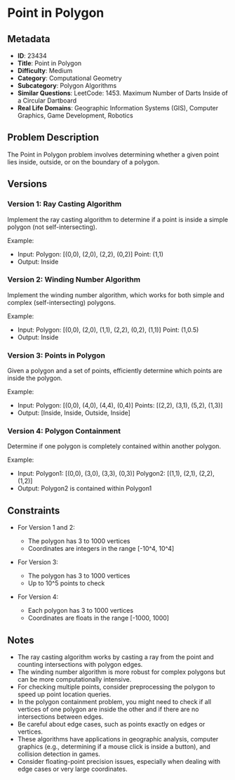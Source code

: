 # Point in Polygon

## Metadata

- **ID**: 23434
- **Title**: Point in Polygon
- **Difficulty**: Medium
- **Category**: Computational Geometry
- **Subcategory**: Polygon Algorithms
- **Similar Questions**: LeetCode: 1453. Maximum Number of Darts Inside of a Circular Dartboard
- **Real Life Domains**: Geographic Information Systems (GIS), Computer Graphics, Game Development, Robotics

## Problem Description

The Point in Polygon problem involves determining whether a given point lies inside, outside, or on the boundary of a polygon.

## Versions

### Version 1: Ray Casting Algorithm

Implement the ray casting algorithm to determine if a point is inside a simple polygon (not self-intersecting).

Example:
- Input: 
  Polygon: [(0,0), (2,0), (2,2), (0,2)]
  Point: (1,1)
- Output: Inside

### Version 2: Winding Number Algorithm

Implement the winding number algorithm, which works for both simple and complex (self-intersecting) polygons.

Example:
- Input:
  Polygon: [(0,0), (2,0), (1,1), (2,2), (0,2), (1,1)]
  Point: (1,0.5)
- Output: Inside

### Version 3: Points in Polygon

Given a polygon and a set of points, efficiently determine which points are inside the polygon.

Example:
- Input:
  Polygon: [(0,0), (4,0), (4,4), (0,4)]
  Points: [(2,2), (3,1), (5,2), (1,3)]
- Output: [Inside, Inside, Outside, Inside]

### Version 4: Polygon Containment

Determine if one polygon is completely contained within another polygon.

Example:
- Input:
  Polygon1: [(0,0), (3,0), (3,3), (0,3)]
  Polygon2: [(1,1), (2,1), (2,2), (1,2)]
- Output: Polygon2 is contained within Polygon1

## Constraints

- For Version 1 and 2:
  - The polygon has 3 to 1000 vertices
  - Coordinates are integers in the range [-10^4, 10^4]

- For Version 3:
  - The polygon has 3 to 1000 vertices
  - Up to 10^5 points to check

- For Version 4:
  - Each polygon has 3 to 1000 vertices
  - Coordinates are floats in the range [-1000, 1000]

## Notes

- The ray casting algorithm works by casting a ray from the point and counting intersections with polygon edges.
- The winding number algorithm is more robust for complex polygons but can be more computationally intensive.
- For checking multiple points, consider preprocessing the polygon to speed up point location queries.
- In the polygon containment problem, you might need to check if all vertices of one polygon are inside the other and if there are no intersections between edges.
- Be careful about edge cases, such as points exactly on edges or vertices.
- These algorithms have applications in geographic analysis, computer graphics (e.g., determining if a mouse click is inside a button), and collision detection in games.
- Consider floating-point precision issues, especially when dealing with edge cases or very large coordinates.